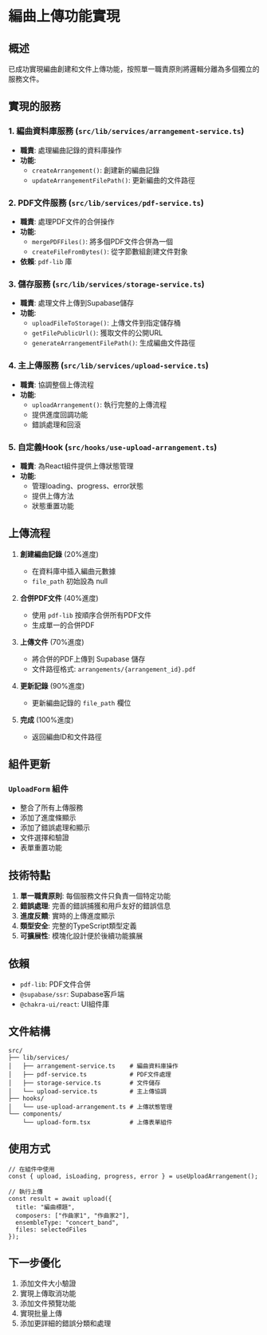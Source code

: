 # 編曲上傳功能實現

## 概述

已成功實現編曲創建和文件上傳功能，按照單一職責原則將邏輯分離為多個獨立的服務文件。

## 實現的服務

### 1. 編曲資料庫服務 (`src/lib/services/arrangement-service.ts`)

- **職責**: 處理編曲記錄的資料庫操作
- **功能**:
  - `createArrangement()`: 創建新的編曲記錄
  - `updateArrangementFilePath()`: 更新編曲的文件路徑

### 2. PDF文件服務 (`src/lib/services/pdf-service.ts`)

- **職責**: 處理PDF文件的合併操作
- **功能**:
  - `mergePDFFiles()`: 將多個PDF文件合併為一個
  - `createFileFromBytes()`: 從字節數組創建文件對象
- **依賴**: `pdf-lib` 庫

### 3. 儲存服務 (`src/lib/services/storage-service.ts`)

- **職責**: 處理文件上傳到Supabase儲存
- **功能**:
  - `uploadFileToStorage()`: 上傳文件到指定儲存桶
  - `getFilePublicUrl()`: 獲取文件的公開URL
  - `generateArrangementFilePath()`: 生成編曲文件路徑

### 4. 主上傳服務 (`src/lib/services/upload-service.ts`)

- **職責**: 協調整個上傳流程
- **功能**:
  - `uploadArrangement()`: 執行完整的上傳流程
  - 提供進度回調功能
  - 錯誤處理和回滾

### 5. 自定義Hook (`src/hooks/use-upload-arrangement.ts`)

- **職責**: 為React組件提供上傳狀態管理
- **功能**:
  - 管理loading、progress、error狀態
  - 提供上傳方法
  - 狀態重置功能

## 上傳流程

1. **創建編曲記錄** (20%進度)

   - 在資料庫中插入編曲元數據
   - `file_path` 初始設為 null

2. **合併PDF文件** (40%進度)

   - 使用 `pdf-lib` 按順序合併所有PDF文件
   - 生成單一的合併PDF

3. **上傳文件** (70%進度)

   - 將合併的PDF上傳到 Supabase 儲存
   - 文件路徑格式: `arrangements/{arrangement_id}.pdf`

4. **更新記錄** (90%進度)

   - 更新編曲記錄的 `file_path` 欄位

5. **完成** (100%進度)
   - 返回編曲ID和文件路徑

## 組件更新

### `UploadForm` 組件

- 整合了所有上傳服務
- 添加了進度條顯示
- 添加了錯誤處理和顯示
- 文件選擇和驗證
- 表單重置功能

## 技術特點

1. **單一職責原則**: 每個服務文件只負責一個特定功能
2. **錯誤處理**: 完善的錯誤捕獲和用戶友好的錯誤信息
3. **進度反饋**: 實時的上傳進度顯示
4. **類型安全**: 完整的TypeScript類型定義
5. **可擴展性**: 模塊化設計便於後續功能擴展

## 依賴

- `pdf-lib`: PDF文件合併
- `@supabase/ssr`: Supabase客戶端
- `@chakra-ui/react`: UI組件庫

## 文件結構

```
src/
├── lib/services/
│   ├── arrangement-service.ts    # 編曲資料庫操作
│   ├── pdf-service.ts            # PDF文件處理
│   ├── storage-service.ts        # 文件儲存
│   └── upload-service.ts         # 主上傳協調
├── hooks/
│   └── use-upload-arrangement.ts # 上傳狀態管理
└── components/
    └── upload-form.tsx           # 上傳表單組件
```

## 使用方式

```tsx
// 在組件中使用
const { upload, isLoading, progress, error } = useUploadArrangement();

// 執行上傳
const result = await upload({
  title: "編曲標題",
  composers: ["作曲家1", "作曲家2"],
  ensembleType: "concert_band",
  files: selectedFiles
});
```

## 下一步優化

1. 添加文件大小驗證
2. 實現上傳取消功能
3. 添加文件預覽功能
4. 實現批量上傳
5. 添加更詳細的錯誤分類和處理
